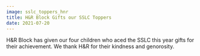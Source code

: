 ```yaml
---
image: sslc_toppers_hnr
title: H&R Block Gifts our SSLC Toppers
date: 2021-07-20
---
```

H&R Block has given our four children who aced the SSLC this year gifts for their achievement.
We thank H&R for their kindness and genorosity.